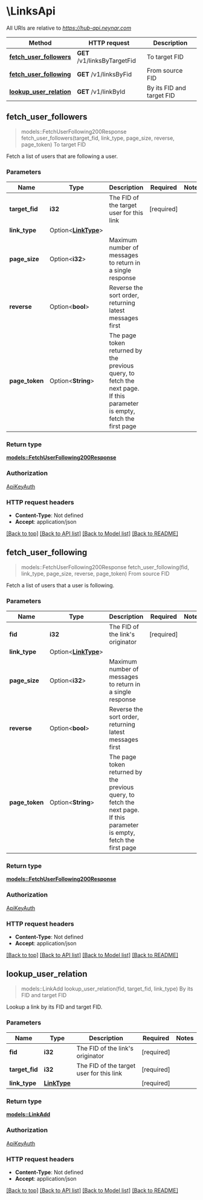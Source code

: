 # \LinksApi

All URIs are relative to *https://hub-api.neynar.com*

Method | HTTP request | Description
------------- | ------------- | -------------
[**fetch_user_followers**](LinksApi.md#fetch_user_followers) | **GET** /v1/linksByTargetFid | To target FID
[**fetch_user_following**](LinksApi.md#fetch_user_following) | **GET** /v1/linksByFid | From source FID
[**lookup_user_relation**](LinksApi.md#lookup_user_relation) | **GET** /v1/linkById | By its FID and target FID



## fetch_user_followers

> models::FetchUserFollowing200Response fetch_user_followers(target_fid, link_type, page_size, reverse, page_token)
To target FID

Fetch a list of users that are following a user.

### Parameters


Name | Type | Description  | Required | Notes
------------- | ------------- | ------------- | ------------- | -------------
**target_fid** | **i32** | The FID of the target user for this link | [required] |
**link_type** | Option<[**LinkType**](.md)> |  |  |
**page_size** | Option<**i32**> | Maximum number of messages to return in a single response |  |
**reverse** | Option<**bool**> | Reverse the sort order, returning latest messages first |  |
**page_token** | Option<**String**> | The page token returned by the previous query, to fetch the next page. If this parameter is empty, fetch the first page |  |

### Return type

[**models::FetchUserFollowing200Response**](fetch_user_following_200_response.md)

### Authorization

[ApiKeyAuth](../README.md#ApiKeyAuth)

### HTTP request headers

- **Content-Type**: Not defined
- **Accept**: application/json

[[Back to top]](#) [[Back to API list]](../README.md#documentation-for-api-endpoints) [[Back to Model list]](../README.md#documentation-for-models) [[Back to README]](../README.md)


## fetch_user_following

> models::FetchUserFollowing200Response fetch_user_following(fid, link_type, page_size, reverse, page_token)
From source FID

Fetch a list of users that a user is following.

### Parameters


Name | Type | Description  | Required | Notes
------------- | ------------- | ------------- | ------------- | -------------
**fid** | **i32** | The FID of the link's originator | [required] |
**link_type** | Option<[**LinkType**](.md)> |  |  |
**page_size** | Option<**i32**> | Maximum number of messages to return in a single response |  |
**reverse** | Option<**bool**> | Reverse the sort order, returning latest messages first |  |
**page_token** | Option<**String**> | The page token returned by the previous query, to fetch the next page. If this parameter is empty, fetch the first page |  |

### Return type

[**models::FetchUserFollowing200Response**](fetch_user_following_200_response.md)

### Authorization

[ApiKeyAuth](../README.md#ApiKeyAuth)

### HTTP request headers

- **Content-Type**: Not defined
- **Accept**: application/json

[[Back to top]](#) [[Back to API list]](../README.md#documentation-for-api-endpoints) [[Back to Model list]](../README.md#documentation-for-models) [[Back to README]](../README.md)


## lookup_user_relation

> models::LinkAdd lookup_user_relation(fid, target_fid, link_type)
By its FID and target FID

Lookup a link by its FID and target FID.

### Parameters


Name | Type | Description  | Required | Notes
------------- | ------------- | ------------- | ------------- | -------------
**fid** | **i32** | The FID of the link's originator | [required] |
**target_fid** | **i32** | The FID of the target user for this link | [required] |
**link_type** | [**LinkType**](.md) |  | [required] |

### Return type

[**models::LinkAdd**](LinkAdd.md)

### Authorization

[ApiKeyAuth](../README.md#ApiKeyAuth)

### HTTP request headers

- **Content-Type**: Not defined
- **Accept**: application/json

[[Back to top]](#) [[Back to API list]](../README.md#documentation-for-api-endpoints) [[Back to Model list]](../README.md#documentation-for-models) [[Back to README]](../README.md)


